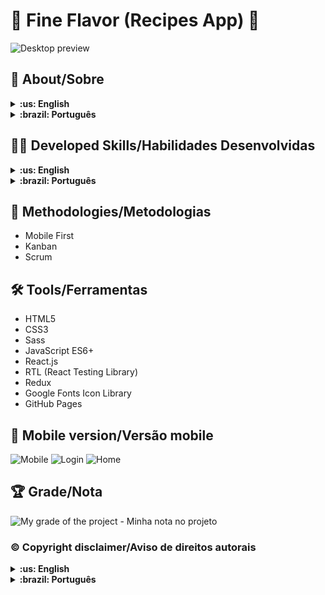 # :wine_glass: Fine Flavor (Recipes App) :stew:

![Desktop preview](./imgs/tablet.png)

## :page_with_curl: About/Sobre

<details>
  <summary markdown="span"><strong>:us: English</strong></summary><br />

React group project developed by [Raphael Martins](https://www.linkedin.com/in/raphaelameidamartins/), [Danielly Olimpo](https://github.com/daniolimpiof), [Leonardo Dantas](https://github.com/LDantasA) and Gabriel Harmel at the end of Unit 18 ([Front-end Development Module](https://github.com/raphaelalmeidamartins/trybe_exercicios/tree/main/2_Desenvolvimento-Front-end)) of Trybe's Web Development course. We were approved with 100% of the mandatory and optional requirements met.

We had to develop a Recipes mobile App with React fetching for products data from two public APIs. We also had to use agile methologies such as Scrum and Kanban.

### Note

This project is current under development. I am refactoring all the tests and still have to finish the CSS. I haven't deployed the application yet.

<!-- [Click here]() to check out the final version of the project on your browser. -->
<br />
</details>

<details>
  <summary markdown="span"><strong>:brazil: Português</strong></summary><br />

Projeto React em grupo desenvolvido por [Raphael Martins](https://www.linkedin.com/in/raphaelameidamartins/), [Danielly Olimpo](https://github.com/daniolimpiof), [Leonardo Dantas](https://github.com/LDantasA) and Gabriel Harmel ao final do Bloco 18 ([Módulo Desenvolvimento Front-end](https://github.com/raphaelalmeidamartins/trybe_exercicios/tree/main/2_Desenvolvimento-Front-end)) do curso de Desenvolvimento Web da Trybe. Fui aprovado com 100% dos requisitos obrigatórios e opcionais atingidos.

Tivemos que desenvolver um aplicativo de receitas mobila com React consumindo dados de duas APIs públicas. Também tivemos que utilizar metodologias de desenvolvimento ágil como Scrum e Kanban.

### Observação

Este projeto está em desenvolvimento. Estou refatorando todos os testes e ainda preciso finalizar o CSS. Não fiz o deploy da aplicação ainda.

<!-- [Clique aqui]() para conferir a versão final do projeto no seu navegador. -->
<br />
</details>

## :man_technologist: Developed Skills/Habilidades Desenvolvidas

<details>
  <summary markdown="span"><strong>:us: English</strong></summary><br />

* Work in group using agile development methodologies
* Develop a React application using React Router
* Fetch data from a public API
* Implement tests with RTL (React Testing Library)
* Use Redux or React Context API for state management
<br />
</details>

<details>
  <summary markdown="span"><strong>:brazil: Português</strong></summary><br />

* Trabalhar em grupo usando metodologias de desenvolvimento ágil
* Desenvolver uma aplicação React usando React Router
* Consumir dados de uma API pública
* Implementar testes com RTL (React Testing Library)
* Gerenciar o estado da aplicação com Redux ou Context API
<br />
</details>

## :memo: Methodologies/Metodologias

* Mobile First
* Kanban
* Scrum

## :hammer_and_wrench: Tools/Ferramentas

* HTML5
* CSS3
* Sass
* JavaScript ES6+
* React.js
* RTL (React Testing Library)
* Redux
* Google Fonts Icon Library
* GitHub Pages

## :iphone: Mobile version/Versão mobile

![Mobile](./imgs/mobile.png)
![Login](./imgs/login.png)
![Home](./imgs/home.png)

## :trophy: Grade/Nota

![My grade of the project - Minha nota no projeto](./imgs/nota.png)

### :copyright: Copyright disclaimer/Aviso de direitos autorais

<details>
  <summary markdown="span"><strong>:us: English</strong></summary><br />

We developed this project for learning purposes, all the code and documentation texts are our authorship, and the rights belong exclusively to us. It is allowed to download or clone the repository for study purposes. However, it is not allowed to publish full or partial copies. This disclaimer does not cover libraries and dependencies, which are subject to their respective licenses.

We use [TheMealDB](https://www.themealdb.com/api.php) and [TheCocktailDB](https://www.thecocktaildb.com/api.php) APIs to fetch the recipes' data.
<br />
</details>

<details>
  <summary markdown="span"><strong>:brazil: Português</strong></summary><br />

Desenvolvemos esse projeto para propósitos de aprendizagem, todo o código e documentação são de nossa autoria e os direitos pertencem exclusivamente a nós. É permitido baixar ou clonar o repositório para fins de estudo. Contudo, não é permitido publicar cópias totais ou parciais. Este aviso não cobre bibliotecas e dependências, estas estão sujeitas a suas respectivas licenças.

Usamos as APIs [TheMealDB](https://www.themealdb.com/api.php) e [TheCocktailDB](https://www.thecocktaildb.com/api.php) para consumir dados de receitas.
<br />
</details>
